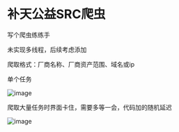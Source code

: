 # 补天公益SRC爬虫
写个爬虫练练手

未实现多线程，后续考虑添加

爬取格式：厂商名称、厂商资产范围、域名或ip

单个任务

![image](https://github.com/fauns-o/scavenger/assets/67944000/ea5d4e99-b105-4e51-8715-9411dde6df14)

爬取大量任务时界面卡住，需要多等一会，代码加的随机延迟

![image](https://github.com/fauns-o/scavenger/assets/67944000/29fb137b-bd33-477b-b4c9-19cde94d0197)
